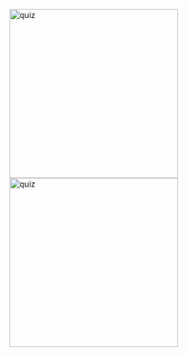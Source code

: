

<img width="300" alt="quiz" src="https://user-images.githubusercontent.com/43652071/117149304-bd90fd80-add4-11eb-961f-ca60e9e4a241.png">           <img width="300" alt="quiz" src="https://user-images.githubusercontent.com/43652071/117149304-bd90fd80-add4-11eb-961f-ca60e9e4a241.png">

